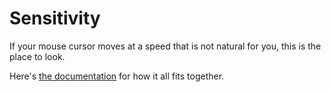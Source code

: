 # Sensitivity

If your mouse cursor moves at a speed that is not natural for you, this is the place to look.

Here's [the documentation](https://github.com/ksandom/handWavey/blob/main/docs/user/configuration/sensitivity.md) for how it all fits together.
